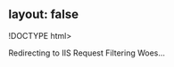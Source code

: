 layout: false
---
!DOCTYPE html>
<html>
	<head>
		<title>Redirecting to IIS Request Filtering Woes</title>
  		<link rel="canonical" href="http://improve.dk/iis-request-filtering-woes/"/>
		<meta http-equiv="content-type" content="text/html; charset=utf-8" />
		<meta http-equiv="refresh" content="0;url=http://improve.dk/iis-request-filtering-woes/" />
	</head>
	<body>
		Redirecting to IIS Request Filtering Woes...
	</body>
</html>